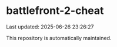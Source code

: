 # battlefront-2-cheat

Last updated: 2025-06-26 23:26:27

This repository is automatically maintained.

